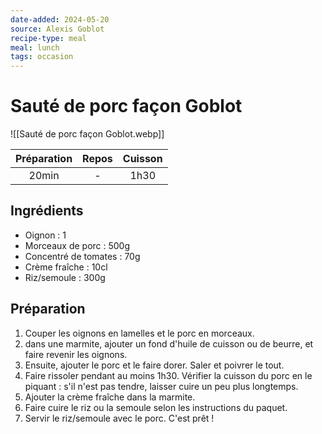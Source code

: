 ```yaml
---
date-added: 2024-05-20
source: Alexis Goblot
recipe-type: meal
meal: lunch
tags: occasion
---
```


# Sauté de porc façon Goblot

![[Sauté de porc façon Goblot.webp]]

| Préparation | Repos | Cuisson |
|:-----------:|:-----:|:-------:|
|    20min    |   -   |  1h30   |

## Ingrédients

- Oignon : 1
- Morceaux de porc : 500g
- Concentré de tomates : 70g
- Crème fraîche : 10cl
- Riz/semoule : 300g

## Préparation

1. Couper les oignons en lamelles et le porc en morceaux.
2. dans une marmite, ajouter un fond d'huile de cuisson ou de beurre, et faire revenir les oignons.
3. Ensuite, ajouter le porc et le faire dorer. Saler et poivrer le tout.
4. Faire rissoler pendant au moins 1h30. Vérifier la cuisson du porc en le piquant : s'il n'est pas tendre, laisser cuire un peu plus longtemps.
5. Ajouter la crème fraîche dans la marmite.
6. Faire cuire le riz ou la semoule selon les instructions du paquet.
7. Servir le riz/semoule avec le porc. C'est prêt !
